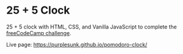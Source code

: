 # 25 + 5 Clock

25 + 5 clock with HTML, CSS, and Vanilla JavaScript to complete the [freeCodeCamp challenge](https://www.freecodecamp.org/learn/front-end-libraries/front-end-libraries-projects/build-a-25--5-clock).

Live page: https://purplesunk.github.io/pomodoro-clock/
